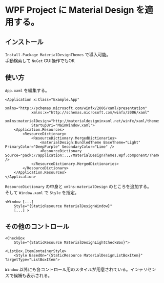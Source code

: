# WPF Project に Material Design を適用する。

## インストール

`Install-Package MaterialDesignThemes` で導入可能。  
手動検索して `NuGet` GUI操作でもOK

## 使い方

`App.xaml` を編集する。  

    <Application x:Class="Example.App"
                xmlns="http://schemas.microsoft.com/winfx/2006/xaml/presentation"
                xmlns:x="http://schemas.microsoft.com/winfx/2006/xaml"
                xmlns:materialDesign="http://materialdesigninxaml.net/winfx/xaml/themes"
                StartupUri="MainWindow.xaml">
        <Application.Resources>
            <ResourceDictionary>
                <ResourceDictionary.MergedDictionaries>
                    <materialDesign:BundledTheme BaseTheme="Light" PrimaryColor="DeepPurple" SecondaryColor="Lime" />
                    <ResourceDictionary Source="pack://application:,,,/MaterialDesignThemes.Wpf;component/Themes/MaterialDesign3.Defaults.xaml" /> 
                </ResourceDictionary.MergedDictionaries>
            </ResourceDictionary>
        </Application.Resources>
    </Application>

`ResourceDictionary` の中身と `xmlns:materialDesign` のところを追加する。  
そして `Window.xaml` で `Style` を指定。

    <Window [...]
        Style="{StaticResource MaterialDesignWindow}"
        [...] >

## その他のコントロール

    <CheckBox
        Style="{StaticResource MaterialDesignLightCheckBox}">

    <ListBox.ItemContainerStyle>
        <Style BasedOn="{StaticResource MaterialDesignListBoxItem}" TargetType="ListBoxItem">

`Window` 以外にも各コントロール用のスタイルが用意されている。インテリセンスで候補も表示される。